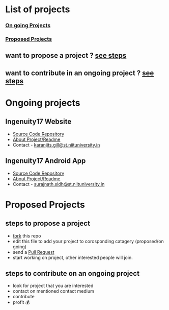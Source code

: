 # List of projects

### [On going Projects](on-going)
### [Proposed Projects](proposed)

## want to propose a project ? [see steps](propose-a-project)
## want to contribute in an ongoing project ? [see steps](contribute-to-project)

# Ongoing projects <a name="on-going"></a>

## Ingenuity17 Website 

- [Source Code Repository](https://github.com/ksg14/ingenuity17)
- [About Project/Readme](https://github.com/ksg14/ingenuity17/blob/master/README.md)
- Contact - karanjits.gill@st.niituniversity.in

## Ingenuity17 Android App

- [Source Code Repository](https://github.com/electron0zero/IngeNUity17)
- [About Project/Readme](https://github.com/electron0zero/IngeNUity17/blob/master/README.md)
- Contact - surajnath.sidh@st.niituniversity.in

# Proposed Projects <a name="proposed"></a>

## steps to propose a project <a name="propose-a-project"></a>

- [fork](https://guides.github.com/activities/forking/) this repo
- edit this file to add your project to corosponding catagery (proposed/on going)
- send a [Pull Request](https://help.github.com/articles/creating-a-pull-request/)
- start working on project, other interested people will join. 

## steps to contribute on an ongoing project <a name="contribute-to-project"></a>

- look for project that you are interested
- contact on mentioned contact medium
- contribute 
- profit :moneybag:
